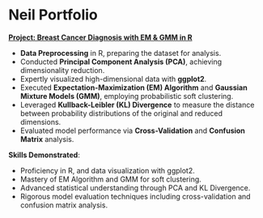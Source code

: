 # Neil Portfolio


**[Project: Breast Cancer Diagnosis with EM & GMM in R](https://github.com/YourGitHubUsername/YourProjectRepo/blob/main/YourProject.pdf)**

- **Data Preprocessing** in R, preparing the dataset for analysis.
- Conducted **Principal Component Analysis (PCA)**, achieving dimensionality reduction.
- Expertly visualized high-dimensional data with **ggplot2**.
- Executed **Expectation-Maximization (EM) Algorithm** and **Gaussian Mixture Models (GMM)**, employing probabilistic soft clustering.
- Leveraged **Kullback-Leibler (KL) Divergence** to measure the distance between probability distributions of the original and reduced dimensions.
- Evaluated model performance via **Cross-Validation** and **Confusion Matrix** analysis.

**Skills Demonstrated**:

- Proficiency in R, and data visualization with ggplot2.
- Mastery of EM Algorithm and GMM for soft clustering.
- Advanced statistical understanding through PCA and KL Divergence.
- Rigorous model evaluation techniques including cross-validation and confusion matrix analysis.

